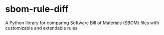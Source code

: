 # sbom-rule-diff
 A Python library for comparing Software Bill of Materials (SBOM) files with customizable and extendable rules.
